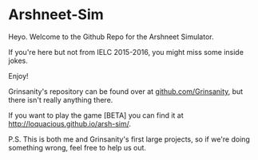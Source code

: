 # Arshneet-Sim

Heyo. Welcome to the Github Repo for the Arshneet Simulator.

If you're here but not from IELC 2015-2016, you might miss some inside jokes.

Enjoy!

Grinsanity's repository can be found over at [github.com/Grinsanity](https://github.com/Grinsanity), but there isn't really anything there.

If you want to play the game [BETA] you can find it at http://loquacious.github.io/arsh-sim/.

P.S. This is both me and Grinsanity's first large projects, so if we're doing something wrong, feel free to help us out.

